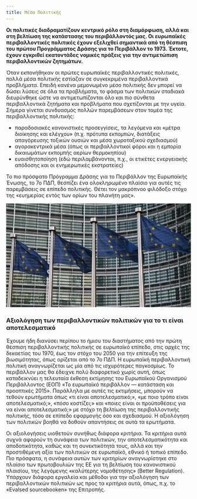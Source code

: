 ```yaml
---
title: Μέσα Πολιτικής
---
```

**Οι πολιτικές διαδραματίζουν κεντρικό ρόλο στη διαμόρφωση, αλλά και στη βελτίωση της κατάστασης του περιβάλλοντός μας. Οι ευρωπαϊκές περιβαλλοντικές πολιτικές έχουν εξελιχθεί σημαντικά από τη θέσπιση του πρώτου Προγράμματος Δράσης για το Περιβάλλον το 1973. Έκτοτε, έχουν εγκριθεί εκατοντάδες νομικές πράξεις για την αντιμετώπιση περιβαλλοντικών ζητημάτων.**

Όταν εκπονήθηκαν οι πρώτες ευρωπαϊκές περιβαλλοντικές πολιτικές, πολλά μέσα πολιτικής εστίαζαν σε συγκεκριμένα περιβαλλοντικά προβλήματα. Επειδή κανένα μεμονωμένο μέσο πολιτικής δεν μπορεί να δώσει λύσεις σε όλα τα προβλήματα, το φάσμα των πολιτικών σταδιακά διευρύνθηκε ώστε να αντιμετωπίζονται όλο και πιο σύνθετα περιβαλλοντικά ζητήματα και προβλήματα που σχετίζονται με την υγεία. Σήμερα γίνεται συνδυασμός πολλών παρεμβάσεων στον τομέα της περιβαλλοντικής πολιτικής:

- παραδοσιακές κανονιστικές προσεγγίσεις, τα λεγόμενα και «μέτρα διοίκησης και ελέγχου» (π.χ. πρότυπα εκπομπών, διατάξεις απαγόρευσης τοξικών ουσιών και μέσα χωροταξικού σχεδιασμού)
- αγορακεντρικά μέσα (όπως οι περιβαλλοντικοί φόροι και η εµπορία δικαιωμάτων εκποµπής αερίων θερμοκηπίου)
- ευαισθητοποίηση (εδώ περιλαμβάνονται, π.χ., οι ετικέτες ενεργειακής απόδοσης και οι ενημερωτικές εκστρατείες)

Το πιο πρόσφατο Πρόγραμμα Δράσης για το Περιβάλλον της Ευρωπαϊκής Ένωσης, το 7ο ΠΔΠ, θεσπίζει ένα ολοκληρωμένο πλαίσιο για αυτές τις παρεμβάσεις σε επίπεδο πολιτικής. Θέτει τον μακρόπνοο φιλόδοξο στόχο της «ευημερίας εντός των ορίων του πλανήτη μας».

![](e_union.jpg)

### Αξιολόγηση των περιβαλλοντικών πολιτικών για το τι είναι αποτελεσματικό ###

Έχουμε ήδη διανύσει περίπου το ήμισυ του διαστήματος από την πρώτη θέσπιση περιβαλλοντικής πολιτικής σε ευρωπαϊκό επίπεδο, στις αρχές της δεκαετίας του 1970, έως τον στόχο του 2050 για την επίτευξη της βιωσιμότητας, όπως ορίζεται από το 7ο ΠΔΠ. Η ευρωπαϊκή περιβαλλοντική πολιτική αναγνωρίζεται ως μία από τις ισχυρότερες παγκοσμίως. Το περιβάλλον μας θα έδειχνε πολύ διαφορετικό χωρίς αυτή, όπως καταδεικνύει η τελευταία έκθεση εκτίμησης του Ευρωπαϊκού Οργανισμού Περιβάλλοντος (ΕΟΠ) «Το ευρωπαϊκό περιβάλλον — κατάσταση και προοπτικές 2015». Παράλληλα με αυτές τις εκτιμήσεις, μπορούν να τεθούν ερωτήματα όπως «τι είναι αποτελεσματικό;», «με ποιο τρόπο είναι αποτελεσματικό;», «πόσο κοστίζει;» και «ποιες είναι οι προϋποθέσεις για να είναι αποτελεσματικό;» με στόχο τη βελτίωση της περιβαλλοντικής πολιτικής, τόσο σε επίπεδο εφαρμογής όσο και σχεδιασμού. Η αξιολόγηση των πολιτικών βοηθά να δοθούν απαντήσεις σε αυτά τα ερωτήματα.

Οι αξιολογήσεις υιοθετούν συνήθως διάφορα κριτήρια. Τα κριτήρια αυτά συχνά αφορούν τη συνάφεια των πολιτικών, την αποτελεσματικότητα και αποδοτικότητα, καθώς και τη συνεκτικότητά τους, αλλά και την προστιθέμενη αξία των πολιτικών σε ευρωπαϊκό, εθνικό ή τοπικό επίπεδο. Πιο πρόσφατα, η συνάφεια αυτών των κριτηρίων αναγνωρίστηκε στο πλαίσιο των πρωτοβουλιών της ΕΕ για τη βελτίωση του κανονιστικού πλαισίου, της λεγόμενης «καλύτερης νομοθέτησης» (Better Regulation). Υπάρχουν διάφορα εργαλεία και μέθοδοι για την αξιολόγηση των περιβαλλοντικών πολιτικών ως προς τα κριτήρια αυτά, όπως, π.χ. το «Evalsed sourcebooken» της Επιτροπής.